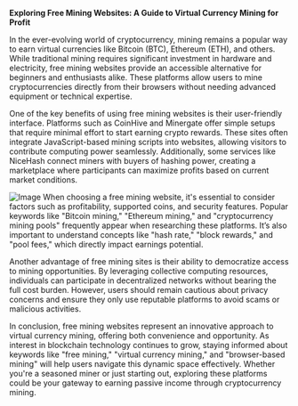 **Exploring Free Mining Websites: A Guide to Virtual Currency Mining for Profit**

In the ever-evolving world of cryptocurrency, mining remains a popular way to earn virtual currencies like Bitcoin (BTC), Ethereum (ETH), and others. While traditional mining requires significant investment in hardware and electricity, free mining websites provide an accessible alternative for beginners and enthusiasts alike. These platforms allow users to mine cryptocurrencies directly from their browsers without needing advanced equipment or technical expertise.

One of the key benefits of using free mining websites is their user-friendly interface. Platforms such as CoinHive and Minergate offer simple setups that require minimal effort to start earning crypto rewards. These sites often integrate JavaScript-based mining scripts into websites, allowing visitors to contribute computing power seamlessly. Additionally, some services like NiceHash connect miners with buyers of hashing power, creating a marketplace where participants can maximize profits based on current market conditions.


![Image](https://github.com/user-attachments/assets/31692037-0104-4703-abd1-696b6a7dd41b)
When choosing a free mining website, it's essential to consider factors such as profitability, supported coins, and security features. Popular keywords like "Bitcoin mining," "Ethereum mining," and "cryptocurrency mining pools" frequently appear when researching these platforms. It’s also important to understand concepts like "hash rate," "block rewards," and "pool fees," which directly impact earnings potential.

Another advantage of free mining sites is their ability to democratize access to mining opportunities. By leveraging collective computing resources, individuals can participate in decentralized networks without bearing the full cost burden. However, users should remain cautious about privacy concerns and ensure they only use reputable platforms to avoid scams or malicious activities.

In conclusion, free mining websites represent an innovative approach to virtual currency mining, offering both convenience and opportunity. As interest in blockchain technology continues to grow, staying informed about keywords like "free mining," "virtual currency mining," and "browser-based mining" will help users navigate this dynamic space effectively. Whether you're a seasoned miner or just starting out, exploring these platforms could be your gateway to earning passive income through cryptocurrency mining.